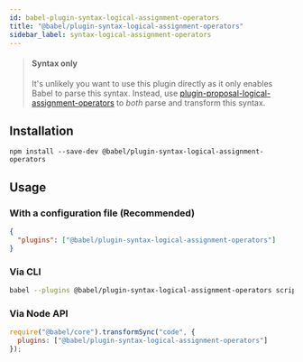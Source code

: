 ```yaml
---
id: babel-plugin-syntax-logical-assignment-operators
title: "@babel/plugin-syntax-logical-assignment-operators"
sidebar_label: syntax-logical-assignment-operators
---
```


> #### Syntax only
>
> It's unlikely you want to use this plugin directly as it only enables Babel to parse this syntax. Instead, use [plugin-proposal-logical-assignment-operators](plugin-proposal-logical-assignment-operators.md) to _both_ parse and transform this syntax.

## Installation

```shell npm2yarn
npm install --save-dev @babel/plugin-syntax-logical-assignment-operators
```

## Usage

### With a configuration file (Recommended)

```json title="babel.config.json"
{
  "plugins": ["@babel/plugin-syntax-logical-assignment-operators"]
}
```

### Via CLI

```sh title="Shell"
babel --plugins @babel/plugin-syntax-logical-assignment-operators script.js
```

### Via Node API

```js title="JavaScript"
require("@babel/core").transformSync("code", {
  plugins: ["@babel/plugin-syntax-logical-assignment-operators"]
});
```

